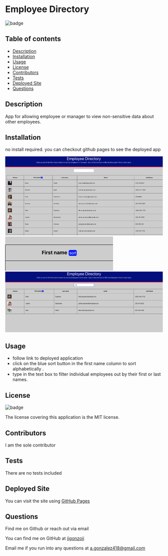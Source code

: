 # Employee Directory

  ![badge](https://img.shields.io/badge/license-MIT-blue)

  ## Table of contents
  - [Description](#description)
  - [Installation](#installation)
  - [Usage](#usage)
  - [License](#license)
  - [Contributors](#contributors)
  - [Tests](#tests)
  - [Deployed Site](#deployed-site)
  - [Questions](#questions)

  ## Description
  App for allowing employee or manager to view non-sensitive data about other employees.

  ## Installation
  no install required. you can checkout github pages to see the deployed app 

  <img alt="employee table displaying 30 employees and their non sensitive info" src="./public/reactdir1.jpg">
  <img alt="sort button location" src="./public/reactdir2.jpg">
  <img alt="employees listed by filter method" src="./public/reactdir3.jpg"> 
  

  ## Usage
  * follow link to deployed application
  * click on the blue sort button in the first name column to sort alphabetically .
  * type in the text box to filter individual employees out by their first or last names.

  ## License
  ![badge](https://img.shields.io/badge/license-MIT-blue)

  The license covering this application is the MIT license.

  ## Contributors
  I am the sole contributor

  ## Tests
  There are no tests included

  ## Deployed Site
  You can visit the site using <a href="https://iigonzoii.github.io/EmployeeDirectory/">GitHub Pages</a>

  ## Questions
  Find me on Github or reach out via email

  You can find me on GitHub at [iigonzoii](https://github.com/iigonzoii)

  Email me if you run into any questions at a.gonzalez418@gmail.com
 